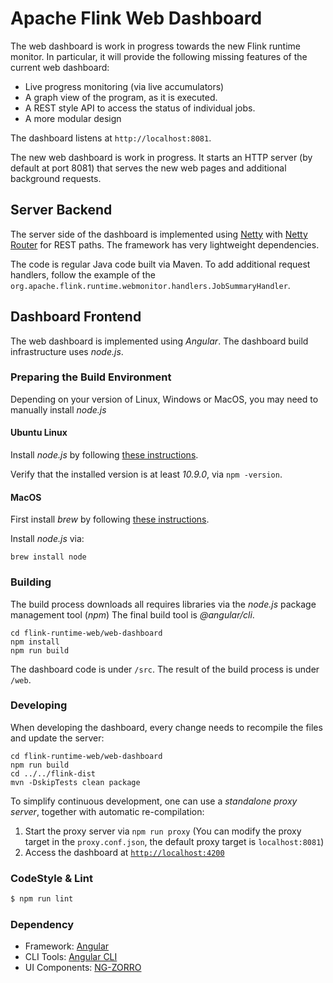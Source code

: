 <!--
Licensed to the Apache Software Foundation (ASF) under one
or more contributor license agreements.  See the NOTICE file
distributed with this work for additional information
regarding copyright ownership.  The ASF licenses this file
to you under the Apache License, Version 2.0 (the
"License"); you may not use this file except in compliance
with the License.  You may obtain a copy of the License at

http://www.apache.org/licenses/LICENSE-2.0

Unless required by applicable law or agreed to in writing,
software distributed under the License is distributed on an
"AS IS" BASIS, WITHOUT WARRANTIES OR CONDITIONS OF ANY
KIND, either express or implied.  See the License for the
specific language governing permissions and limitations
under the License.
-->

# Apache Flink Web Dashboard

The web dashboard is work in progress towards the new Flink runtime monitor. In particular, it will
provide the following missing features of the current web dashboard:

 - Live progress monitoring (via live accumulators)
 - A graph view of the program, as it is executed.
 - A REST style API to access the status of individual jobs.
 - A more modular design

The dashboard listens at `http://localhost:8081`.

The new web dashboard is work in progress. It starts an HTTP server (by default at port 8081)
that serves the new web pages and additional background requests.

## Server Backend

The server side of the dashboard is implemented using [Netty](http://netty.io) with
[Netty Router](https://github.com/sinetja/netty-router) for REST paths.
The framework has very lightweight dependencies.

The code is regular Java code built via Maven. To add additional request handlers, follow the
example of the `org.apache.flink.runtime.webmonitor.handlers.JobSummaryHandler`.


## Dashboard Frontend 

The web dashboard is implemented using *Angular*. The dashboard build infrastructure uses *node.js*.


### Preparing the Build Environment

Depending on your version of Linux, Windows or MacOS, you may need to manually install *node.js*



#### Ubuntu Linux

Install *node.js* by following [these instructions](https://github.com/joyent/node/wiki/installing-node.js-via-package-manager).

Verify that the installed version is at least *10.9.0*, via `npm -version`.


#### MacOS

First install *brew* by following [these instructions](http://brew.sh/).

Install *node.js* via:

```
brew install node
```

### Building

The build process downloads all requires libraries via the *node.js* package management tool (*npm*)
The final build tool is *@angular/cli*.

```
cd flink-runtime-web/web-dashboard
npm install
npm run build
```

The dashboard code is under `/src`. The result of the build process is under `/web`.

### Developing

When developing the dashboard, every change needs to recompile the files and update the server:

```
cd flink-runtime-web/web-dashboard
npm run build
cd ../../flink-dist
mvn -DskipTests clean package
```

To simplify continuous development, one can use a *standalone proxy server*, together with automatic
re-compilation:

1. Start the proxy server via `npm run proxy` (You can modify the proxy target in the `proxy.conf.json`, the default proxy target is `localhost:8081`)
2. Access the dashboard at [`http://localhost:4200`](http://localhost:4200)

### CodeStyle & Lint

```bash
$ npm run lint
```

### Dependency

- Framework: [Angular](https://angular.io)
- CLI Tools: [Angular CLI](https://cli.angular.io)
- UI Components: [NG-ZORRO](https://github.com/NG-ZORRO/ng-zorro-antd)
